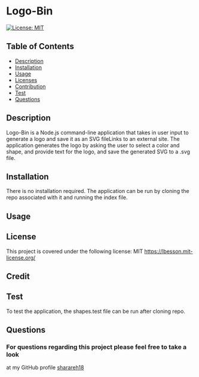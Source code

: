 # Logo-Bin

  [![License: MIT](https://img.shields.io/badge/License-MIT-yellow.svg)](https://opensource.org/licenses/MIT)

  ## Table of Contents
  * [Description](#description)
  * [Installation](#installation)
  * [Usage](#usage)
  * [Licenses](#license)
  * [Contribution](#contribution)
  * [Test](#test)
  * [Questions](#questions)
  
  ## Description
  Logo-Bin is a Node.js command-line application that takes in user input to generate a logo and save it as an SVG fileLinks to an external site. The application generates the logo by asking the user to select a color and shape, and provide text for the logo, and save the generated SVG to a .svg file.

  ## Installation
  There is no installation required.  The application can be run by cloning the repo associated with it and running the index file.

  ## Usage
  

  ## License
  This project is covered under the following license: MIT
  https://lbesson.mit-license.org/

  ## Credit
   

  ## Test
  To test the application, the shapes.test file can be run after cloning repo. 

  ## Questions
  ### For questions regarding this project please feel free to take a look 
  at my GitHub profile [sharareh18](https://github.com/sharareh18) 